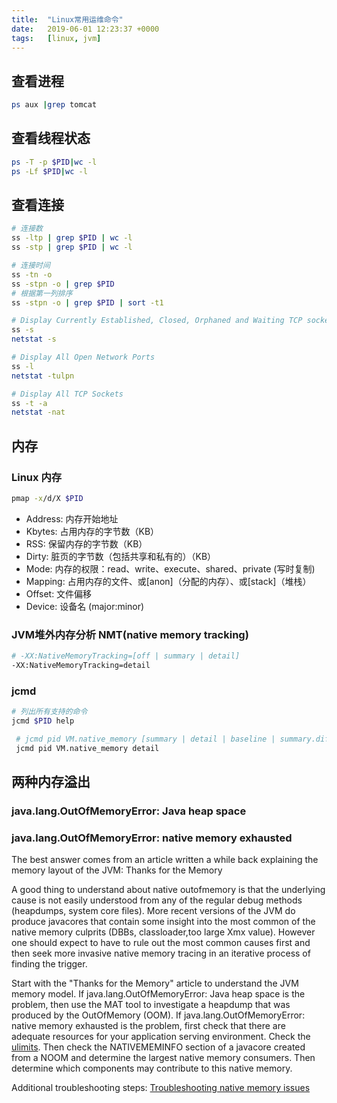 ```yaml
---
title:  "Linux常用运维命令"
date:   2019-06-01 12:23:37 +0000
tags:   [linux, jvm]
---
```


## 查看进程
```sh
ps aux |grep tomcat
```

## 查看线程状态
```sh
ps -T -p $PID|wc -l
ps -Lf $PID|wc -l 
```

## 查看连接
```sh
# 连接数
ss -ltp | grep $PID | wc -l
ss -stp | grep $PID | wc -l

# 连接时间
ss -tn -o
ss -stpn -o | grep $PID
# 根据第一列排序
ss -stpn -o | grep $PID | sort -t1

# Display Currently Established, Closed, Orphaned and Waiting TCP sockets
ss -s
netstat -s

# Display All Open Network Ports
ss -l
netstat -tulpn

# Display All TCP Sockets
ss -t -a
netstat -nat


```

## 内存

### Linux 内存
```sh
pmap -x/d/X $PID
```
- Address: 内存开始地址
- Kbytes: 占用内存的字节数（KB）
- RSS: 保留内存的字节数（KB）
- Dirty: 脏页的字节数（包括共享和私有的）（KB）
- Mode: 内存的权限：read、write、execute、shared、private (写时复制)
- Mapping: 占用内存的文件、或[anon]（分配的内存）、或[stack]（堆栈）
- Offset: 文件偏移
- Device: 设备名 (major:minor)

### JVM堆外内存分析 NMT(native memory tracking)

```sh
# -XX:NativeMemoryTracking=[off | summary | detail]
-XX:NativeMemoryTracking=detail
```

### jcmd

```sh
# 列出所有支持的命令    
jcmd $PID help
```

```sh
 # jcmd pid VM.native_memory [summary | detail | baseline | summary.diff | detail.diff | shutdown] [scale= KB | MB | GB]
 jcmd pid VM.native_memory detail
 ```

 ## 两种内存溢出

 ###   java.lang.OutOfMemoryError: Java heap space



 ###   java.lang.OutOfMemoryError: native memory exhausted



The best answer comes from an article written a while back explaining the memory layout of the JVM: Thanks for the Memory

A good thing to understand about native outofmemory is that the underlying cause is not easily understood from any of the regular debug methods (heapdumps, system core files). More recent versions of the JVM do produce javacores that contain some insight into the most common of the native memory culprits (DBBs, classloader,too large Xmx value). However one should expect to have to rule out the most common causes first and then seek more invasive native memory tracing in an iterative process of finding the trigger.

Start with the "Thanks for the Memory" article to understand the JVM memory model. If java.lang.OutOfMemoryError: Java heap space is the problem, then use the MAT tool to investigate a heapdump that was produced by the OutOfMemory (OOM). If java.lang.OutOfMemoryError: native memory exhausted is the problem, first check that there are adequate resources for your application serving environment. Check the [ulimits](http://www-01.ibm.com/support/docview.wss?uid=swg21469413). Then check the NATIVEMEMINFO section of a javacore created from a NOOM and determine the largest native memory consumers. Then determine which components may contribute to this native memory.

Additional troubleshooting steps: [Troubleshooting native memory issues](http://www-01.ibm.com/support/docview.wss?uid=swg21373312)
